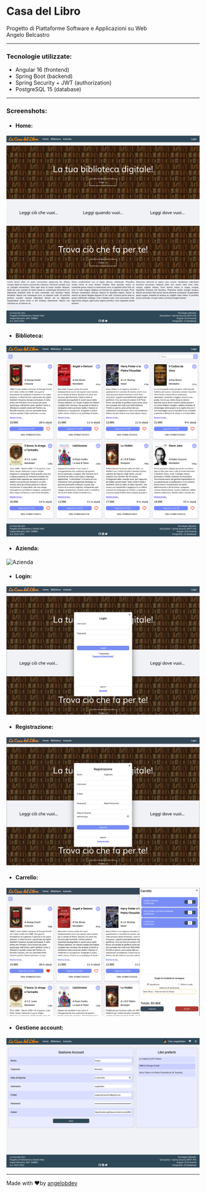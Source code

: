 # Casa del Libro

Progetto di Piattaforme Software e Applicazioni su Web  
Angelo Belcastro

---
### Tecnologie utilizzate:
- Angular 16 (frontend)
- Spring Boot (backend)
- Spring Security + JWT (authorization)
- PostgreSQL 15 (database)

---
### Screenshots:

- #### Home:
![Home](./screenshots/Home.png)
- #### Biblioteca:
![Biblioteca](./screenshots/Biblioteca.png)
- #### Azienda:
![Azienda](./screenshots/Azienda.png)
- #### Login:
![Login](./screenshots/Login.png)
- #### Registrazione:
![Registrazione](./screenshots/Registrazione.png)
- #### Carrello:
![Carrello](./screenshots/Carrello.png)
- #### Gestione account:
![Account](./screenshots/Account.png)

---
Made with ❤️by [angelobdev](https://github.com/angelobdev)
